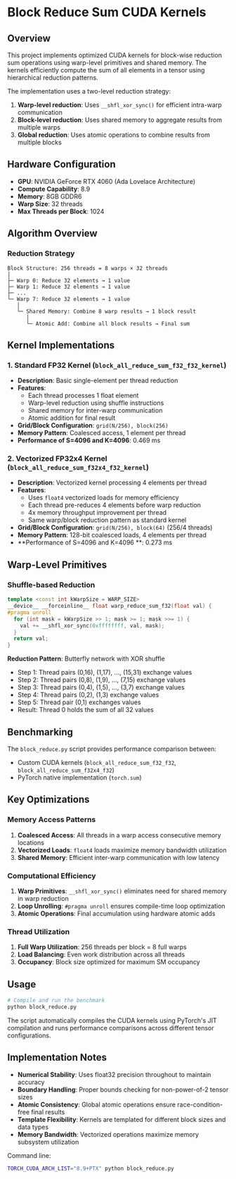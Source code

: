 # Block Reduce Sum CUDA Kernels

## Overview

This project implements optimized CUDA kernels for block-wise reduction sum operations using warp-level primitives and shared memory. The kernels efficiently compute the sum of all elements in a tensor using hierarchical reduction patterns.

The implementation uses a two-level reduction strategy:
1. **Warp-level reduction**: Uses `__shfl_xor_sync()` for efficient intra-warp communication
2. **Block-level reduction**: Uses shared memory to aggregate results from multiple warps
3. **Global reduction**: Uses atomic operations to combine results from multiple blocks

## Hardware Configuration

- **GPU**: NVIDIA GeForce RTX 4060 (Ada Lovelace Architecture)
- **Compute Capability**: 8.9
- **Memory**: 8GB GDDR6
- **Warp Size**: 32 threads
- **Max Threads per Block**: 1024

## Algorithm Overview

### Reduction Strategy
```
Block Structure: 256 threads = 8 warps × 32 threads
│
├─ Warp 0: Reduce 32 elements → 1 value
├─ Warp 1: Reduce 32 elements → 1 value  
├─ ...
└─ Warp 7: Reduce 32 elements → 1 value
   │
   └─ Shared Memory: Combine 8 warp results → 1 block result
      │
      └─ Atomic Add: Combine all block results → Final sum
```

## Kernel Implementations

### 1. Standard FP32 Kernel (`block_all_reduce_sum_f32_f32_kernel`)
- **Description**: Basic single-element per thread reduction
- **Features**:
  - Each thread processes 1 float element
  - Warp-level reduction using shuffle instructions
  - Shared memory for inter-warp communication
  - Atomic addition for final result
- **Grid/Block Configuration**: `grid(N/256), block(256)`
- **Memory Pattern**: Coalesced access, 1 element per thread
- **Performance of S=4096 and K=4096**: 0.469 ms 

### 2. Vectorized FP32x4 Kernel (`block_all_reduce_sum_f32x4_f32_kernel`)
- **Description**: Vectorized kernel processing 4 elements per thread
- **Features**:
  - Uses `float4` vectorized loads for memory efficiency
  - Each thread pre-reduces 4 elements before warp reduction
  - 4x memory throughput improvement per thread
  - Same warp/block reduction pattern as standard kernel
- **Grid/Block Configuration**: `grid(N/256), block(64)` (256/4 threads)
- **Memory Pattern**: 128-bit coalesced loads, 4 elements per thread
- **Performance of S=4096 and K=4096 **: 0.273 ms 

## Warp-Level Primitives

### Shuffle-based Reduction
```cpp
template <const int kWarpSize = WARP_SIZE>
__device__ __forceinline__ float warp_reduce_sum_f32(float val) {
#pragma unroll
  for (int mask = kWarpSize >> 1; mask >= 1; mask >>= 1) {
    val += __shfl_xor_sync(0xffffffff, val, mask);
  }
  return val;
}
```

**Reduction Pattern**: Butterfly network with XOR shuffle
- Step 1: Thread pairs (0,16), (1,17), ..., (15,31) exchange values
- Step 2: Thread pairs (0,8), (1,9), ..., (7,15) exchange values  
- Step 3: Thread pairs (0,4), (1,5), ..., (3,7) exchange values
- Step 4: Thread pairs (0,2), (1,3) exchange values
- Step 5: Thread pair (0,1) exchanges values
- Result: Thread 0 holds the sum of all 32 values

## Benchmarking

The `block_reduce.py` script provides performance comparison between:
- Custom CUDA kernels (`block_all_reduce_sum_f32_f32`, `block_all_reduce_sum_f32x4_f32`)
- PyTorch native implementation (`torch.sum`)

## Key Optimizations

### Memory Access Patterns
1. **Coalesced Access**: All threads in a warp access consecutive memory locations
2. **Vectorized Loads**: `float4` loads maximize memory bandwidth utilization
3. **Shared Memory**: Efficient inter-warp communication with low latency

### Computational Efficiency  
1. **Warp Primitives**: `__shfl_xor_sync()` eliminates need for shared memory in warp reduction
2. **Loop Unrolling**: `#pragma unroll` ensures compile-time loop optimization
3. **Atomic Operations**: Final accumulation using hardware atomic adds

### Thread Utilization
1. **Full Warp Utilization**: 256 threads per block = 8 full warps
2. **Load Balancing**: Even work distribution across all threads
3. **Occupancy**: Block size optimized for maximum SM occupancy

## Usage

```bash
# Compile and run the benchmark
python block_reduce.py
```

The script automatically compiles the CUDA kernels using PyTorch's JIT compilation and runs performance comparisons across different tensor configurations.

## Implementation Notes

- **Numerical Stability**: Uses float32 precision throughout to maintain accuracy
- **Boundary Handling**: Proper bounds checking for non-power-of-2 tensor sizes  
- **Atomic Consistency**: Global atomic operations ensure race-condition-free final results
- **Template Flexibility**: Kernels are templated for different block sizes and data types
- **Memory Bandwidth**: Vectorized operations maximize memory subsystem utilization


Command line:
```bash
TORCH_CUDA_ARCH_LIST="8.9+PTX" python block_reduce.py